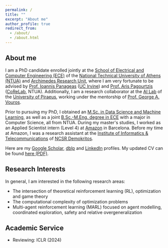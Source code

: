 ```yaml
---
permalink: /
title: ""
excerpt: "About me"
author_profile: true
redirect_from: 
  - /about/
  - /about.html
---
```

## About me

I am a PhD candidate enrolled jointly at the [School of Electrical and Computer Engineering (ECE)](https://www.ece.ntua.gr/en) of the [National Technical University of Athens (NTUA)](https://www.ntua.gr/en/) and [Archimedes Research Unit](https://archimedesai.gr/en/), where I am very fortunate to be advised by [Prof. Ioannis Panageas](https://panageas.github.io/) ([UC Irvine](https://cs.ics.uci.edu/)) and [Prof. Aris Pagourtzis](https://www.ece.ntua.gr/en/staff/79) ([CoReLab](https://corelab.ntua.gr/index.html), NTUA). Additionally, I am a research collaborator at the [AI Lab](http://datacron1.ds.unipi.gr:9083/ai-lab/) of the [University of Piraeus](https://www.unipi.gr/unipi/en/), working under the mentorship of [Prof. George A. Vouros](http://datacron1.ds.unipi.gr:9083/ai-lab/george-vouros/). 

Prior to pursuing my PhD, I obtained an [M.Sc. in Data Science and Machine Learning](https://dsml.ece.ntua.gr/en), as well as a joint [B.Sc.-M.Eng. degree in ECE](https://www.ece.ntua.gr/en/undergraduate/info) with a major in Computer Science, all from NTUA. During my master's studies, I worked as an Applied Scientist intern (Level 4) at [Amazon](https://www.amazon.science/) in Barcelona. Before my time at Amazon, I was a research assistant at the [Institute of Informatics & Telecommunications](https://www.iit.demokritos.gr/el/about-the-institute/) of [NCSR Demokritos](https://www.demokritos.gr/).

Here are my [Google Scholar](https://scholar.google.nl/citations?hl=en&user=nBFso2IAAAAJ), [dblp](https://dblp.org/pid/309/6039.html) and [LinkedIn](https://www.linkedin.com/in/andreas-kontogiannis-2405a3176/) profiles. My updated CV can be found <a href="https://drive.google.com/file/d/1Lta61qtiY2GkWffVpu1MDJoJS_1fe2c9/view?usp=sharing" target="_blank">here (PDF)</a>.

## Research Interests

In general, I am interested in the following research areas: 
* The intersection of theoretical reinforcement learning (RL), optimization and game theory
* The computational complexity of optimization problems
* Multi-agent reinforcement learning (MARL) focused on agent modelling, coordinated exploration, safety and relative overgeneralization

## Academic Service
* Reviewing: ICLR (2024)

